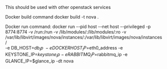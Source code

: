 This should be used with other openstack services

Docker build command
docker build -t nova .

Docker run command:
docker run --pid host --net host --privileged -p 8774:8774 -v /run:/run -v /lib/modules/:/lib/modules/:ro -v /var/lib/libvirt/images/nova/instances/:/var/lib/libvirt/images/nova/instances/ \
	-e DB_HOST=$db_ip \
        -e DOCKERHOST_IP=$eth0_address -e KEYSTONE_IP=$keystone_ip -e RABBITMQ_IP=$rabbitmq_ip -e GLANCE_IP=$glance_ip -dt nova
